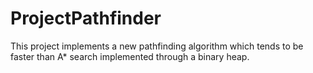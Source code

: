 # ProjectPathfinder

This project implements a new pathfinding algorithm which tends to be faster than 
A* search implemented through a binary heap.
